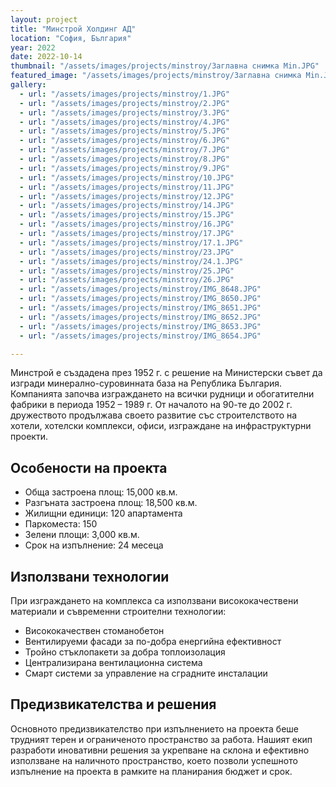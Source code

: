 ```yaml
---
layout: project
title: "Минстрой Холдинг АД"
location: "София, България"
year: 2022
date: 2022-10-14
thumbnail: "/assets/images/projects/minstroy/Заглавна снимка Min.JPG"
featured_image: "/assets/images/projects/minstroy/Заглавна снимка Min.JPG"
gallery:
  - url: "/assets/images/projects/minstroy/1.JPG"
  - url: "/assets/images/projects/minstroy/2.JPG"
  - url: "/assets/images/projects/minstroy/3.JPG"
  - url: "/assets/images/projects/minstroy/4.JPG"
  - url: "/assets/images/projects/minstroy/5.JPG"
  - url: "/assets/images/projects/minstroy/6.JPG"
  - url: "/assets/images/projects/minstroy/7.JPG"
  - url: "/assets/images/projects/minstroy/8.JPG"
  - url: "/assets/images/projects/minstroy/9.JPG"
  - url: "/assets/images/projects/minstroy/10.JPG"
  - url: "/assets/images/projects/minstroy/11.JPG"
  - url: "/assets/images/projects/minstroy/12.JPG"
  - url: "/assets/images/projects/minstroy/14.JPG"
  - url: "/assets/images/projects/minstroy/15.JPG"
  - url: "/assets/images/projects/minstroy/16.JPG"
  - url: "/assets/images/projects/minstroy/17.JPG"
  - url: "/assets/images/projects/minstroy/17.1.JPG"
  - url: "/assets/images/projects/minstroy/23.JPG"
  - url: "/assets/images/projects/minstroy/24.1.JPG"
  - url: "/assets/images/projects/minstroy/25.JPG"
  - url: "/assets/images/projects/minstroy/26.JPG"
  - url: "/assets/images/projects/minstroy/IMG_8648.JPG"
  - url: "/assets/images/projects/minstroy/IMG_8650.JPG"
  - url: "/assets/images/projects/minstroy/IMG_8651.JPG"
  - url: "/assets/images/projects/minstroy/IMG_8652.JPG"
  - url: "/assets/images/projects/minstroy/IMG_8653.JPG"
  - url: "/assets/images/projects/minstroy/IMG_8654.JPG"

---
```


Минстрой е създадена през 1952 г. с решение на Министерски съвет да изгради минерално-суровинната база на Република България. Компанията започва изграждането на всички рудници и обогатителни фабрики в периода 1952 – 1989 г.
От началото на 90-те до 2002 г. дружеството продължава своето развитие със строителството на хотели, хотелски комплекси, офиси, изграждане на инфраструктурни проекти.

## Особености на проекта

- Обща застроена площ: 15,000 кв.м.
- Разгъната застроена площ: 18,500 кв.м.
- Жилищни единици: 120 апартамента
- Паркоместа: 150
- Зелени площи: 3,000 кв.м.
- Срок на изпълнение: 24 месеца

## Използвани технологии

При изграждането на комплекса са използвани висококачествени материали и съвременни строителни технологии:

- Висококачествен стоманобетон
- Вентилируеми фасади за по-добра енергийна ефективност
- Тройно стъклопакети за добра топлоизолация
- Централизирана вентилационна система
- Смарт системи за управление на сградните инсталации

## Предизвикателства и решения

Основното предизвикателство при изпълнението на проекта беше трудният терен и ограниченото пространство за работа. Нашият екип разработи иновативни решения за укрепване на склона и ефективно използване на наличното пространство, което позволи успешното изпълнение на проекта в рамките на планирания бюджет и срок.
